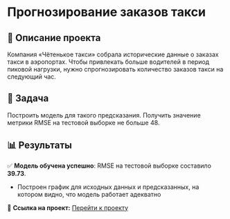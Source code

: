 # Прогнозирование заказов такси

## 📌 Описание проекта  
Компания «Чётенькое такси» собрала исторические данные о заказах такси в аэропортах. Чтобы привлекать больше водителей в период пиковой нагрузки, нужно спрогнозировать количество заказов такси на следующий час. 

## 🎯 Задача  
Построить модель для такого предсказания.
Получить значение метрики RMSE на тестовой выборке не больше 48.

## 📊 Результаты  
✅ **Модель обучена успешно**: RMSE на тестовой выборке составило **39.73**.  
- Построен график для исходных данных и предсказанных, на котором видно, что модель работает адекватно

🔗 **Ссылка на проект:** [Перейти к проекту](https://github.com/StasiaMik/portfolio/blob/main/project_taxi/project_taxi.ipynb) 
